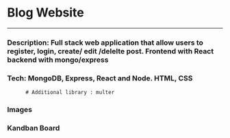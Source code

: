 # Blog Website

---

### Description: Full stack web application that allow users to register, login, create/ edit /delelte post. Frontend with React backend with mongo/express

### Tech: MongoDB, Express, React and Node.  HTML, CSS
          # Additional library : multer
          
### Images
    
### Kandban Board
